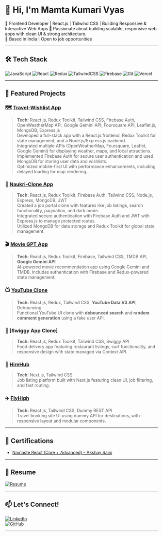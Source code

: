 # 👋 Hi, I'm Mamta Kumari Vyas

🚀 Frontend Developer | React.js | Tailwind CSS | Building Responsive & Interactive Web Apps 
🎯 Passionate about building scalable, responsive web apps with clean UI & strong architecture.  
📍 Based in India | Open to job opportunities

---

## 🛠️ Tech Stack  
![JavaScript](https://img.shields.io/badge/-JavaScript-black?style=flat-square&logo=javascript)
![React](https://img.shields.io/badge/-React-blue?style=flat-square&logo=react)
![Redux](https://img.shields.io/badge/-Redux-purple?style=flat-square&logo=redux)
![TailwindCSS](https://img.shields.io/badge/-TailwindCSS-38b2ac?style=flat-square&logo=tailwind-css)
![Firebase](https://img.shields.io/badge/-Firebase-orange?style=flat-square&logo=firebase)
![Git](https://img.shields.io/badge/-Git-black?style=flat-square&logo=git)
![Vercel](https://img.shields.io/badge/-Vercel-black?style=flat-square&logo=vercel)

---

## 📂 Featured Projects

### 🗺️ [Travel-Wishlist App](https://travelwishlist-app.netlify.app)  
> **Tech:** React.js, Redux Toolkit, Tailwind CSS, Firebase Auth, OpenWeatherMap API, Google Gemini API, Foursquare API, Leaflet.js, MongoDB, Express.js  
Developed a full-stack app with a React.js frontend, Redux Toolkit for state management, and a Node.js/Express.js backend.  
Integrated multiple APIs (OpenWeatherMap, Foursquare, Leaflet, Google Gemini) for displaying weather, maps, and local attractions.  
Implemented Firebase Auth for secure user authentication and used MongoDB for storing user data and wishlists.  
Optimized mobile-first UI with performance enhancements, including delayed loading for map rendering.

### 💼 [Naukri-Clone App](https://magnificent-boba-89be27.netlify.app)  
> **Tech:** React.js, Redux Toolkit, Firebase Auth, Tailwind CSS, Node.js, Express, MongoDB, JWT  
Created a job portal clone with features like job listings, search functionality, pagination, and dark mode.  
Integrated secure authentication with Firebase Auth and JWT with Express.js to manage protected routes.  
Utilized MongoDB for data storage and Redux Toolkit for global state management.

### 🎬 [Movie GPT App](https://moviesgpt-webapp.netlify.app)  
> **Tech:** React.js, Redux Toolkit, Firebase, Tailwind CSS, TMDB API, **Google Gemini API**  
AI-powered movie recommendation app using Google Gemini and TMDB. Includes authentication with Firebase and Redux-powered state management.

### 📺 [YouTube Clone](https://roaring-twilight-7ffa8d.netlify.app)  
> **Tech:** React.js, Redux, Tailwind CSS, **YouTube Data V3 API**, Debouncing  
Functional YouTube UI clone with **debounced search** and **random comment generation** using a fake user API.

### 🍔 [Swiggy App Clone] 
> **Tech:** React.js, Redux Toolkit, Tailwind CSS, Swiggy API  
Food delivery app featuring restaurant listings, cart functionality, and responsive design with state managed via Context API.

### 💼 [HireHub](https://hire-hub-nine.vercel.app)  
> **Tech:** Next.js, Tailwind CSS  
Job listing platform built with Next.js featuring clean UI, job filtering, and fast routing.

### ✈️ [FlyHigh](https://flyhigh-6b870.web.app)  
> **Tech:** React.js, Tailwind CSS, Dummy REST API  
Travel booking site UI using dummy API for destinations, with responsive layout and modular components.

---

## 📜 Certifications
- [Namaste React (Core + Advanced) – Akshay Saini](https://namastedev.com/mamtavyas1990/certificates/namaste-react)

---

## 📄 Resume  
[![Resume](https://img.shields.io/badge/-View%20Resume-green?style=flat-square&logo=adobeacrobatreader)](https://github.com/mamta-vyas/mamta-vyas/blob/main/fullstackres.pdf)

---

## 📫 Let's Connect!
[![LinkedIn](https://img.shields.io/badge/-LinkedIn-blue?style=flat-square&logo=linkedin)](https://www.linkedin.com/in/mamtavyas)  
[![GitHub](https://img.shields.io/badge/-GitHub-black?style=flat-square&logo=github)](https://github.com/mamta-vyas)

---
